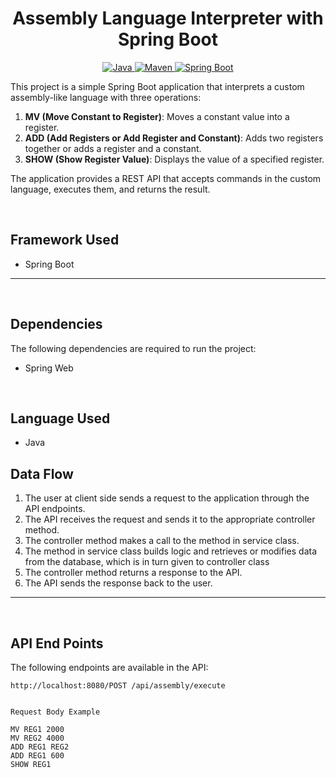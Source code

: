 <h1 align = "center"> Assembly Language Interpreter with Spring Boot</h1>

<p align="center">
<a href="Java url">
    <img alt="Java" src="https://img.shields.io/badge/Java->=8-darkblue.svg" />
</a>
<a href="Maven url" >
    <img alt="Maven" src="https://img.shields.io/badge/maven-3.0.5-brightgreen.svg" />
</a>
<a href="Spring Boot url" >
    <img alt="Spring Boot" src="https://img.shields.io/badge/Spring Boot-3.0.6-brightgreen.svg" />
</a>
  

</p>
   
This project is a simple Spring Boot application that interprets a custom assembly-like language with three operations:

1. **MV (Move Constant to Register)**: Moves a constant value into a register.
2. **ADD (Add Registers or Add Register and Constant)**: Adds two registers together or adds a register and a constant.
3. **SHOW (Show Register Value)**: Displays the value of a specified register.

The application provides a REST API that accepts commands in the custom language, executes them, and returns the result.


<br>

## Framework Used
* Spring Boot

---
<br>

## Dependencies
The following dependencies are required to run the project:

* Spring Web
<br>

## Language Used
* Java

## Data Flow

1. The user at client side sends a request to the application through the API endpoints.
2. The API receives the request and sends it to the appropriate controller method.
3. The controller method makes a call to the method in service class.
4. The method in service class builds logic and retrieves or modifies data from the database, which is in turn given to controller class
5. The controller method returns a response to the API.
6. The API sends the response back to the user.

---

<br>


## API End Points 

The following endpoints are available in the API:



```
http://localhost:8080/POST /api/assembly/execute


Request Body Example

MV REG1 2000
MV REG2 4000
ADD REG1 REG2
ADD REG1 600
SHOW REG1


